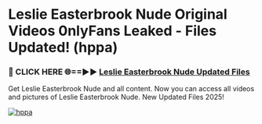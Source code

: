 # Leslie Easterbrook Nude Original Videos 0nlyFans Leaked - Files Updated! (hppa)

<h3>🔴 CLICK HERE 🌐==►► <a href="https://tinyurl.com/yrmya6cz" rel="nofollow">Leslie Easterbrook Nude Updated Files</a></h3>

Get Leslie Easterbrook Nude and all content. Now you can access all videos and pictures of Leslie Easterbrook Nude. New Updated Files 2025!

[![hppa](https://i.imgur.com/FMdXYCs.gif)](https://tinyurl.com/yrmya6cz)
